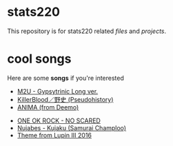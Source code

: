 # stats220
This repository is for stats220 related *files* and *projects*.

# cool songs
Here are some **songs** if you're interested
- [M2U - Gypsytrinic Long ver.](https://soundcloud.com/m2ustudio/m2u-gypsytronic-long-ver?utm_source=clipboard&utm_medium=text&utm_campaign=social_sharing)
- [KillerBlood／野史 (Pseudohistory)](https://www.youtube.com/watch?v=o-1GFlqTooc)
- [ANIMA (from Deemo)](https://www.youtube.com/watch?v=don_p8iPYoQ)

* [ONE OK ROCK - NO SCARED](https://www.youtube.com/watch?v=qKW4lqj2cNU)
* [Nujabes - Kujaku (Samurai Champloo)](https://www.youtube.com/watch?v=SGf3XFkK8RQ)
* [Theme from Lupin III 2016](https://www.youtube.com/watch?v=WABEU3YUsdc)
